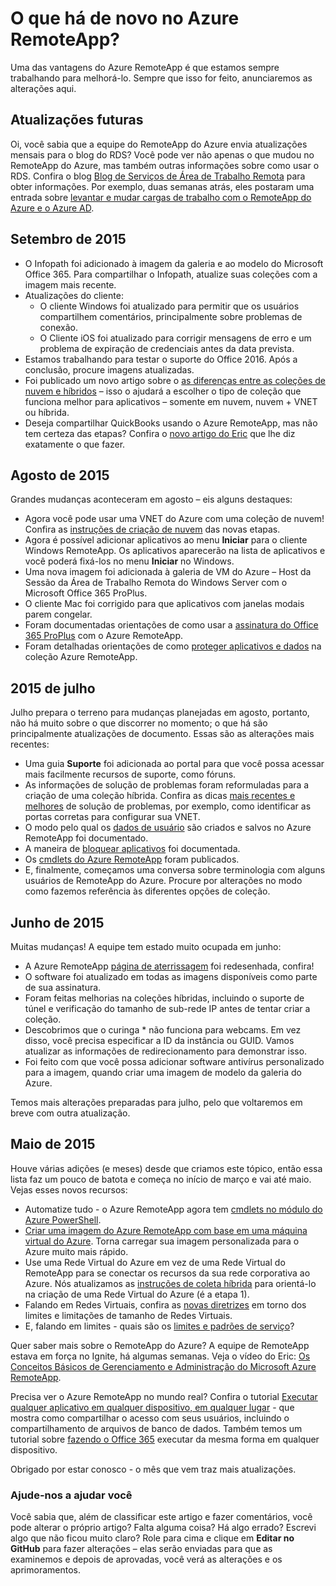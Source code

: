 
<properties
    pageTitle="O que há de novo no RemoteApp do Azure? | Microsoft Azure"
    description="Saiba mais sobre alterações e aprimoramentos feitos ao Azure RemoteApp"
    services="remoteapp"
    documentationCenter=""
    authors="lizap"
    manager="mbaldwin" />

<tags
    ms.service="remoteapp"
    ms.workload="compute"
    ms.tgt_pltfrm="na"
    ms.devlang="na"
    ms.topic="article"
    ms.date="06/27/2016"
    ms.author="elizapo" />



# O que há de novo no Azure RemoteApp?

Uma das vantagens do Azure RemoteApp é que estamos sempre trabalhando para melhorá-lo. Sempre que isso for feito, anunciaremos as alterações aqui.

## Atualizações futuras
Oi, você sabia que a equipe do RemoteApp do Azure envia atualizações mensais para o blog do RDS? Você pode ver não apenas o que mudou no RemoteApp do Azure, mas também outras informações sobre como usar o RDS. Confira o blog [Blog de Serviços de Área de Trabalho Remota](https://blogs.msdn.microsoft.com/rds/) para obter informações. Por exemplo, duas semanas atrás, eles postaram uma entrada sobre [levantar e mudar cargas de trabalho com o RemoteApp do Azure e o Azure AD](https://blogs.msdn.microsoft.com/rds/2016/01/19/lift-and-shift-your-workloads-with-azure-remoteapp-and-azure-ad-domain-services/).
 
## Setembro de 2015
- O Infopath foi adicionado à imagem da galeria e ao modelo do Microsoft Office 365. Para compartilhar o Infopath, atualize suas coleções com a imagem mais recente.
- Atualizações do cliente:
	- O cliente Windows foi atualizado para permitir que os usuários compartilhem comentários, principalmente sobre problemas de conexão.
	- O Cliente iOS foi atualizado para corrigir mensagens de erro e um problema de expiração de credenciais antes da data prevista.
- Estamos trabalhando para testar o suporte do Office 2016. Após a conclusão, procure imagens atualizadas.
- Foi publicado um novo artigo sobre o [as diferenças entre as coleções de nuvem e híbridos](remoteapp-collections.md) – isso o ajudará a escolher o tipo de coleção que funciona melhor para aplicativos – somente em nuvem, nuvem + VNET ou híbrida.
- Deseja compartilhar QuickBooks usando o Azure RemoteApp, mas não tem certeza das etapas? Confira o [novo artigo do Eric](remoteapp-quickbooks.md) que lhe diz exatamente o que fazer.

## Agosto de 2015
Grandes mudanças aconteceram em agosto – eis alguns destaques:

- Agora você pode usar uma VNET do Azure com uma coleção de nuvem! Confira as [instruções de criação de nuvem](remoteapp-create-cloud-deployment.md) das novas etapas.
- Agora é possível adicionar aplicativos ao menu **Iniciar** para o cliente Windows RemoteApp. Os aplicativos aparecerão na lista de aplicativos e você poderá fixá-los no menu **Iniciar** no Windows.
- Uma nova imagem foi adicionada à galeria de VM do Azure – Host da Sessão da Área de Trabalho Remota do Windows Server com o Microsoft Office 365 ProPlus.
- O cliente Mac foi corrigido para que aplicativos com janelas modais parem congelar.
- Foram documentadas orientações de como usar a [assinatura do Office 365 ProPlus](remoteapp-officesubscription.md) com o Azure RemoteApp.
- Foram detalhadas orientações de como [proteger aplicativos e dados](remoteapp-secure.md) na coleção Azure RemoteApp.

## 2015 de julho

Julho prepara o terreno para mudanças planejadas em agosto, portanto, não há muito sobre o que discorrer no momento; o que há são principalmente atualizações de documento. Essas são as alterações mais recentes:

- Uma guia **Suporte** foi adicionada ao portal para que você possa acessar mais facilmente recursos de suporte, como fóruns.
- As informações de solução de problemas foram reformuladas para a criação de uma coleção híbrida. Confira as dicas [mais recentes e melhores](remoteapp-hybridtrouble.md) de solução de problemas, por exemplo, como identificar as portas corretas para configurar sua VNET.
- O modo pelo qual os [dados de usuário](remoteapp-upd.md) são criados e salvos no Azure RemoteApp foi documentado.
- A maneira de [bloquear aplicativos](remoteapp-secure.md) foi documentada.
- Os [cmdlets do Azure RemoteApp](https://msdn.microsoft.com/library/mt428031.aspx) foram publicados.
- E, finalmente, começamos uma conversa sobre terminologia com alguns usuários de RemoteApp do Azure. Procure por alterações no modo como fazemos referência às diferentes opções de coleção.

## Junho de 2015

Muitas mudanças! A equipe tem estado muito ocupada em junho:

- A Azure RemoteApp [página de aterrissagem](https://www.remoteapp.windowsazure.com/) foi redesenhada, confira!
- O software foi atualizado em todas as imagens disponíveis como parte de sua assinatura.
- Foram feitas melhorias na coleções híbridas, incluindo o suporte de túnel e verificação do tamanho de sub-rede IP antes de tentar criar a coleção.
- Descobrimos que o curinga * não funciona para webcams. Em vez disso, você precisa especificar a ID da instância ou GUID. Vamos atualizar as informações de redirecionamento para demonstrar isso.
- Foi feito com que você possa adicionar software antivírus personalizado para a imagem, quando criar uma imagem de modelo da galeria do Azure.

Temos mais alterações preparadas para julho, pelo que voltaremos em breve com outra atualização.

## Maio de 2015

Houve várias adições (e meses) desde que criamos este tópico, então essa lista faz um pouco de batota e começa no início de março e vai até maio. Vejas esses novos recursos:

- Automatize tudo - o Azure RemoteApp agora tem [cmdlets no módulo do Azure PowerShell](remoteapp-tutorial-arawithpowershell.md).
- [Criar uma imagem do Azure RemoteApp com base em uma máquina virtual do Azure](remoteapp-image-on-azurevm.md). Torna carregar sua imagem personalizada para o Azure muito mais rápido.
- Use uma Rede Virtual do Azure em vez de uma Rede Virtual do RemoteApp para se conectar os recursos da sua rede corporativa ao Azure. Nós atualizamos as [instruções de coleta híbrida](remoteapp-create-hybrid-deployment.md) para orientá-lo na criação de uma Rede Virtual do Azure (é a etapa 1).
- Falando em Redes Virtuais, confira as [novas diretrizes](remoteapp-vnetsizing.md) em torno dos limites e limitações de tamanho de Redes Virtuais.
- E, falando em limites - quais são os [limites e padrões de serviço](../azure-subscription-service-limits.md)?

Quer saber mais sobre o RemoteApp do Azure? A equipe de RemoteApp estava em força no Ignite, há algumas semanas. Veja o vídeo do Eric: [Os Conceitos Básicos de Gerenciamento e Administração do Microsoft Azure RemoteApp](http://channel9.msdn.com/Events/Ignite/2015/BRK3868).

Precisa ver o Azure RemoteApp no mundo real? Confira o tutorial [Executar qualquer aplicativo em qualquer dispositivo, em qualquer lugar](remoteapp-anyapp.md) - que mostra como compartilhar o acesso com seus usuários, incluindo o compartilhamento de arquivos de banco de dados. Também temos um tutorial sobre [fazendo o Office 365](remoteapp-tutorial-o365anywhere.md) executar da mesma forma em qualquer dispositivo.

Obrigado por estar conosco - o mês que vem traz mais atualizações.


### Ajude-nos a ajudar você
Você sabia que, além de classificar este artigo e fazer comentários, você pode alterar o próprio artigo? Falta alguma coisa? Há algo errado? Escrevi algo que não ficou muito claro? Role para cima e clique em **Editar no GitHub** para fazer alterações – elas serão enviadas para que as examinemos e depois de aprovadas, você verá as alterações e os aprimoramentos.

<!---HONumber=AcomDC_0629_2016-->